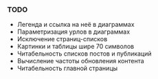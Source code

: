 ### TODO

* Легенда и ссылка на неё в диаграммах
* Параметризация урлов в диаграммах
* Исключение страниц-списков
* Картинки и таблицы шире 70 символов
* Читабельность списков постов и публикаций
* Вычисление частоты обновления контента
* Читабельность главной страницы
